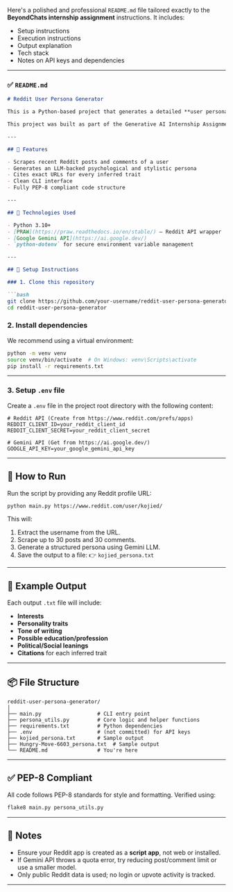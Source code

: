 Here's a polished and professional `README.md` file tailored exactly to the **BeyondChats internship assignment** instructions. It includes:

* Setup instructions
* Execution instructions
* Output explanation
* Tech stack
* Notes on API keys and dependencies

---

### ✅ `README.md`

````markdown
# Reddit User Persona Generator

This is a Python-based project that generates a detailed **user persona** by analyzing a Reddit user’s **posts** and **comments** using **LLM-based natural language analysis**. The output includes characteristics like interests, personality traits, writing tone, and more — along with proper citations from Reddit.

This project was built as part of the Generative AI Internship Assignment for **BeyondChats**.

---

## 🚀 Features

- Scrapes recent Reddit posts and comments of a user
- Generates an LLM-backed psychological and stylistic persona
- Cites exact URLs for every inferred trait
- Clean CLI interface
- Fully PEP-8 compliant code structure

---

## 🧰 Technologies Used

- Python 3.10+
- [PRAW](https://praw.readthedocs.io/en/stable/) – Reddit API wrapper
- [Google Gemini API](https://ai.google.dev/)
- `python-dotenv` for secure environment variable management

---

## 🔧 Setup Instructions

### 1. Clone this repository

```bash
git clone https://github.com/your-username/reddit-user-persona-generator.git
cd reddit-user-persona-generator
````

### 2. Install dependencies

We recommend using a virtual environment:

```bash
python -m venv venv
source venv/bin/activate  # On Windows: venv\Scripts\activate
pip install -r requirements.txt
```

---

### 3. Setup `.env` file

Create a `.env` file in the project root directory with the following content:

```env
# Reddit API (Create from https://www.reddit.com/prefs/apps)
REDDIT_CLIENT_ID=your_reddit_client_id
REDDIT_CLIENT_SECRET=your_reddit_client_secret

# Gemini API (Get from https://ai.google.dev/)
GOOGLE_API_KEY=your_google_gemini_api_key
```

---

## 🧪 How to Run

Run the script by providing any Reddit profile URL:

```bash
python main.py https://www.reddit.com/user/kojied/
```

This will:

1. Extract the username from the URL.
2. Scrape up to 30 posts and 30 comments.
3. Generate a structured persona using Gemini LLM.
4. Save the output to a file:
   👉 `kojied_persona.txt`

---

## 📁 Example Output

Each output `.txt` file will include:

* **Interests**
* **Personality traits**
* **Tone of writing**
* **Possible education/profession**
* **Political/Social leanings**
* **Citations** for each inferred trait

---

## 📦 File Structure

```
reddit-user-persona-generator/
│
├── main.py                  # CLI entry point
├── persona_utils.py         # Core logic and helper functions
├── requirements.txt         # Python dependencies
├── .env                     # (not committed) for API keys
├── kojied_persona.txt       # Sample output
├── Hungry-Move-6603_persona.txt  # Sample output
└── README.md                # You're here
```

---

## ✅ PEP-8 Compliant

All code follows PEP-8 standards for style and formatting. Verified using:

```bash
flake8 main.py persona_utils.py
```

---

## 📌 Notes

* Ensure your Reddit app is created as a **script app**, not web or installed.
* If Gemini API throws a quota error, try reducing post/comment limit or use a smaller model.
* Only public Reddit data is used; no login or upvote activity is tracked.

---


